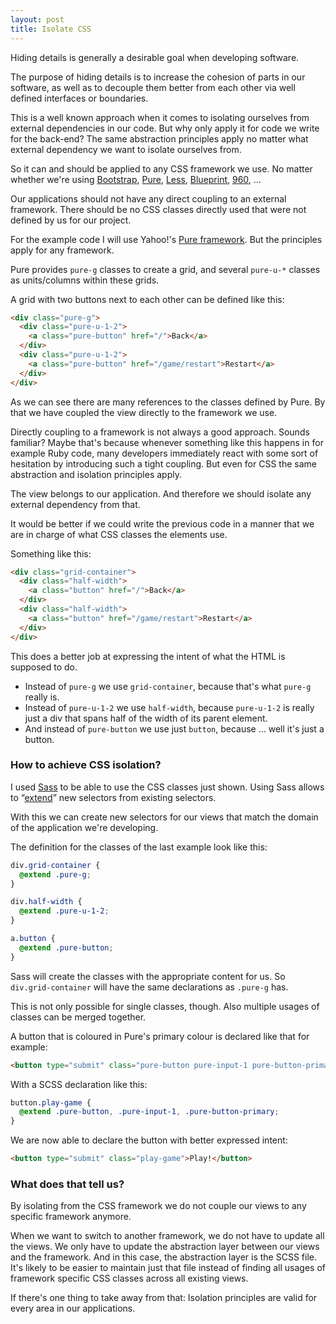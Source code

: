 ```yaml
---
layout: post
title: Isolate CSS
---
```

Hiding details is generally a desirable goal when developing software.

The purpose of hiding details is to increase the cohesion of parts in our software, as well as to decouple them better from each other via well defined interfaces or boundaries.

This is a well known approach when it comes to isolating ourselves from external dependencies in our code. But why only apply it for code we write for the back-end? The same abstraction principles apply no matter what external dependency we want to isolate ourselves from.

So it can and should be applied to any CSS framework we use. No matter whether we're using [Bootstrap](http://getbootstrap.com/), [Pure](http://purecss.io/), [Less](http://lessframework.com/), [Blueprint](http://www.blueprintcss.org/), [960](http://960.gs/), &hellip;

Our applications should not have any direct coupling to an external framework. There should be no CSS classes directly used that were not defined by us for our project.

For the example code I will use Yahoo!'s [Pure framework](http://purecss.io/). But the principles apply for any framework.

Pure provides `pure-g` classes to create a grid, and several `pure-u-*` classes as units/columns within these grids.

A grid with two buttons next to each other can be defined like this:

```html
<div class="pure-g">
  <div class="pure-u-1-2">
    <a class="pure-button" href="/">Back</a>
  </div>
  <div class="pure-u-1-2">
    <a class="pure-button" href="/game/restart">Restart</a>
  </div>
</div>
```

As we can see there are many references to the classes defined by Pure. By that we have coupled the view directly to the framework we use.

Directly coupling to a framework is not always a good approach. Sounds familiar? Maybe that's because whenever something like this happens in for example Ruby code, many developers immediately react with some sort of hesitation by introducing such a tight coupling. But even for CSS the same abstraction and isolation principles apply.

The view belongs to our application. And therefore we should isolate any external dependency from that.

It would be better if we could write the previous code in a manner that we are in charge of what CSS classes the elements use.

Something like this:

```html
<div class="grid-container">
  <div class="half-width">
    <a class="button" href="/">Back</a>
  </div>
  <div class="half-width">
    <a class="button" href="/game/restart">Restart</a>
  </div>
</div>
```

This does a better job at expressing the intent of what the HTML is supposed to do.

  * Instead of `pure-g` we use `grid-container`, because that's what `pure-g` really is.
  * Instead of `pure-u-1-2` we use `half-width`, because `pure-u-1-2` is really just a div that spans half of the width of its parent element.
  * And instead of `pure-button` we use just `button`, because &hellip; well it's just a button.

### How to achieve CSS isolation?

I used [Sass](http://sass-lang.com) to be able to use the CSS classes just shown.
Using Sass allows to &ldquo;[extend](http://sass-lang.com/documentation/file.SASS_REFERENCE.html#extend)&rdquo; new selectors from existing selectors.

With this we can create new selectors for our views that match the domain of the application we're developing.

The definition for the classes of the last example look like this:

```scss
div.grid-container {
  @extend .pure-g;
}

div.half-width {
  @extend .pure-u-1-2;
}

a.button {
  @extend .pure-button;
}
```
Sass will create the classes with the appropriate content for us. So `div.grid-container` will have the same declarations as `.pure-g` has.

This is not only possible for single classes, though. Also multiple usages of classes can be merged together.

A button that is coloured in Pure's primary colour is declared like that for example:

```html
<button type="submit" class="pure-button pure-input-1 pure-button-primary">Play!</button>
```
With a SCSS declaration like this:

```scss
button.play-game {
  @extend .pure-button, .pure-input-1, .pure-button-primary;
}
```

We are now able to declare the button with better expressed intent:

```html
<button type="submit" class="play-game">Play!</button>
```

### What does that tell us?

By isolating from the CSS framework we do not couple our views to any specific framework anymore.

When we want to switch to another framework, we do not have to update all the views. We only have to update the abstraction layer between our views and the framework. And in this case, the abstraction layer is the SCSS file. It's likely to be easier to maintain just that file instead of finding all usages of framework specific CSS classes across all existing views.

If there's one thing to take away from that: Isolation principles are valid for every area in our applications.

